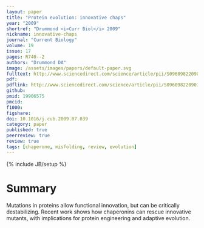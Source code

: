 ```yaml
---
layout: paper
title: "Protein evolution: innovative chaps"
year: "2009"
shortref: "Drummond <i>Curr Biol</i> 2009"
nickname: innovative-chaps
journal: "Current Biology"
volume: 19
issue: 17
pages: R740--2
authors: "Drummond DA"
image: /assets/images/papers/default-paper.svg
fulltext: http://www.sciencedirect.com/science/article/pii/S0960982209014651
pdf: 
pdflink: http://www.sciencedirect.com/science/article/pii/S0960982209014651/pdfft?md5=148f7733790edd9000b0d6e65a326e4a&pid=1-s2.0-S0960982209014651-main.pdf
github: 
pmid: 19906575
pmcid: 
f1000: 
figshare: 
doi: 10.1016/j.cub.2009.07.039
category: paper
published: true
peerreview: true
review: true
tags: [chaperone, misfolding, review, evolution]
---
```

{% include JB/setup %}

# Summary 

Mutations in proteins allow functional innovation, but can be critically destabilizing. Recent work shows how chaperonins can rescue innovative mutants, with implications for protein engineering and adaptive evolution.
